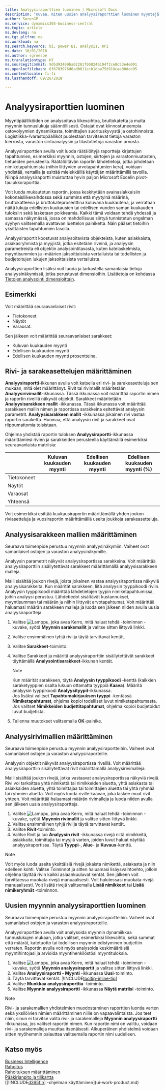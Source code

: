 ```yaml
---
title: Analyysiraporttien luominen | Microsoft Docs
description: "Kuvaa, miten uusien analyysiraporttien luominen myyntejä, ostoja ja varastoa varten sekä analyysimallien määrittäminen tapahtuu."
author: SorenGP
ms.service: dynamics365-business-central
ms.topic: article
ms.devlang: na
ms.tgt_pltfrm: na
ms.workload: na
ms.search.keywords: bi, power BI, analysis, KPI
ms.date: 10/01/2018
ms.author: sgroespe
ms.translationtype: HT
ms.sourcegitcommit: 9dbd92409ba02281f008246194f3ce0c53e4e001
ms.openlocfilehash: 6f6703976d6ad0011ecb1dba75d918cae00dee95
ms.contentlocale: fi-fi
ms.lasthandoff: 09/28/2018

---
```

#  <a name="create-analysis-reports"></a>Analyysiraporttien luominen
Myyntipäälliköiden on analysoitava liikevaihtoa, bruttokatetta ja muita myynnin tunnuslukuja säännöllisesti. Ostajat ovat kiinnostuneempia ostovolyymien dynamiikasta, toimittajien suorituskyvystä ja ostohinnoista. Logistiikka-/varastopäälliköt puolestaan tarvitsevat tietoja varaston kierrosta, varaston siirtoanalyysin ja tilastotietoja varaston arvosta.  

Analyysiraporttien avulla voit luoda räätälöityjä raportteja kirjattujen tapahtumien, esimerkiksi myynnin, ostojen, siirtojen ja varastonmuutosten, tietueiden perusteella. Räätälöitävän raportin lähdetietoja, jotka johdetaan nimiketapahtumista (niihin liittyvien arvotapahtumien kera), voidaan yhdistää, vertailla ja esittää mielekkäillä käyttäjän määrittämillä tavoilla. Niinpä analyysiraportti muistuttaa hyvin paljon Microsoft Excelin pivot-taulukkoraporttia.  

Voit luoda mukautetun raportin, jossa keskitytään avainasiakkaisiin kokonaisliikevaihdossa sekä summina että myytyinä määrinä, bruttokatteena ja bruttokateprosenttina kuluvana kuukautena, ja verrataan näitä lukuja edellisten kuukausien tai edellisen vuoden saman kuukauden tuloksiin sekä lasketaan poikkeamia. Kaikki tämä voidaan tehdä yhdessä ja samassa näkymässä, jossa on mahdollisuus siirtyä tunnistetun ongelman syyhyn valitsemalla avattavan luettelon painiketta. Näin pääset tietoihin yksittäisten tapahtumien tasolla.  

Analyysiraportit koostuvat analysoitavista objekteista, kuten asiakkaista, asiakasryhmistä ja myyjistä, jotka esitetään riveinä, ja analyysin parametreista eli objektin analysointitavasta, kuten katelaskelmista, myyntisummien ja -määrien jaksoittaisista vertailuista tai todellisten ja budjetoitujen lukujen jaksoittaisista vertailuista.

Analyysiraporttien lisäksi voit luoda ja tarkastella samanlaisia tietoja analyysinäkymissä, jotka perustuvat dimensioihin. Lisätietoja on kohdassa [Tietojen analysointi dimensioittain](bi-how-analyze-data-dimension.md).

## <a name="example"></a>Esimerkki  
Voit määrittää seuraavanlaiset rivit:  
- Tietokoneet  
- Näytöt  
- Varaosat.  

Sen jälkeen voit määrittää seuraavanlaiset sarakkeet:  

- Kuluvan kuukauden myynti  
- Edellisen kuukauden myynti  
- Edellisen kuukauden myynti prosentteina.  

## <a name="setting-up-line-and-column-layouts"></a>Rivi- ja sarakeasettelujen määrittäminen  
 **Analyysiraportti**-ikkunan avulla voit katsella eri rivi- ja sarakeasetteluja sen mukaan, mitä olet määrittänyt. Rivit tai rivimallit määritetään **Analyysirivimallit**-ikkunassa. Tässä ikkunassa voit määrittää raportin nimen ja raportin riveillä näkyvät objektit. Sarakkeet määritetään **Analyysisarakkeen mallit** -ikkunassa. Tässä ikkunassa voit määrittää sarakkeen mallin nimen ja raportissa sarakkeina esitettävät analyysin parametrit. **Analyysisarakkeen mallit** -ikkunassa jokainen rivi vastaa raportin saraketta. Huomaa, että analyysin rivit ja sarakkeet ovat riippumattomia toisistaan.  

Ohjelma yhdistää raportin tuloksen **Analyysiraportti**-ikkunassa määrittämiesi rivien ja sarakkeiden perusteella käyttämällä esimerkiksi seuraavanlaista matriisia:  

| |Kuluvan kuukauden myynti|Edellisen kuukauden myynti|Edellisen kuukauden myynti (%)|  
|-|-|-|-|  
|Tietokoneet| | | |  
|Näytöt| | | |  
|Varaosat| | | |  
|Yhteensä| | | |  

 Voit esimerkiksi esittää kuukausiraportin määrittämällä yhden joukon riviasetteluja ja vuosiraportin määrittämällä useita joukkoja sarakeasetteluja.

 ## <a name="to-set-up-analysis-column-templates"></a>Analyysisarakkeen mallien määrittäminen
Seuraava toimenpide perustuu myynnin analyysinäkymiin. Vaiheet ovat samanlaiset ostojen ja varaston analyysinäkymille.

Analyysin parametrit näkyvät analyysiraportissa sarakkeina. Voit määrittää analyysiraporttiin sisällytettävät sarakkeet määrittämällä analyysisarakkeen malleja.  

Malli sisältää joukon rivejä, joista jokainen vastaa analyysiraportissa näkyviä analyysisarakkeita. Kun määrität sarakkeen, liitä analyysin tyyppikoodi riviin. Analyysin tyyppikoodi määrittää lähdetietojen tyypin nimiketapahtumissa, joihin analyysi perustuu. Lähdetiedot sisältävät kustannukset, myyntisumman tai määrän ja niihin liittyvät arvotapahtumat. Voit määrittää haluamasi määrän sarakkeen malleja ja luoda sen jälkeen niiden avulla uusia analyysiraportteja.    

1. Valitse ![Lamppu, joka avaa Kerro, mitä haluat tehdä -toiminnon](media/ui-search/search_small.png "Kerro, mitä haluat tehdä") -kuvake, syötä **Myynnin sarakemallit** ja valitse sitten liittyvä linkki.  
2. Valitse ensimmäinen tyhjä rivi ja täytä tarvittavat kentät.
3. Valitse **Sarakkeet**-toiminto.  
4. Valitse Sarakkeet ja määritä analyysiraporttiin sisällytettävät sarakkeet täyttämällä **Analysointisarakkeet**-ikkunan kentät.  

    > [!NOTE]  
    >   Kun määrität sarakkeen, täytä **Analyysin tyyppikoodi** -kenttä (kaikkien saraketyyppien osalta lukuun ottamatta tyyppiä **Kaava**). Määritä analyysin tyyppikoodi **Analyysityypit**-ikkunassa.  
    Jos lisäksi valitset **Tapahtumakirjauksen tyyppi** -kentässä **Nimiketapahtumat**, ohjelma kopioi todelliset luvut nimiketapahtumasta. Jos valitset **Nimikkeiden budjettitapahtumat**, ohjelma kopioi budjetoidut luvut budjetista.  
5.  Tallenna muutokset valitsemalla **OK**-painike.  

## <a name="to-set-up-analysis-line-templates"></a>Analyysirivimallien määrittäminen  
Seuraava toimenpide perustuu myynnin analyysiraportteihin. Vaiheet ovat samanlaiset ostojen ja varaston analyysiraporteille.

Analyysin objektit näkyvät analyysiraportissa riveillä. Voit määrittää analyysiraporttiin sisällytettävät rivit määrittämällä analyysirivimalleja.  

Malli sisältää joukon rivejä, jotka vastaavat analyysiraportissa näkyviä rivejä. Rivi voi tarkoittaa yhtä nimikettä tai nimikkeiden aluetta, yhtä asiakasta tai asiakkaiden aluetta, yhtä toimittajaa tai toimittajien aluetta tai yhtä ryhmää tai ryhmien aluetta. Voit myös luoda riville kaavan, joka laskee muut rivit yhteen. Voit määrittää haluamasi määrän rivimalleja ja luoda niiden avulla sen jälkeen uusia analyysiraportteja.    

1. Valitse ![Lamppu, joka avaa Kerro, mitä haluat tehdä -toiminnon](media/ui-search/search_small.png "Kerro, mitä haluat tehdä") -kuvake, syötä **Myynnin rivimallit** ja valitse sitten liittyvä linkki.  
2. Valitse ensimmäinen tyhjä rivi ja täytä tarvittavat kentät.
3. Valitse **Rivit**-toiminto.  
4. Valitse Rivit ja luo **Analyysin rivit** -ikkunassa rivejä niitä nimikkeitä, asiakkaita, toimittajia tai myyjiä varten, joiden luvut haluat näyttää analyysiraportissa. Täytä **Tyyppi**-, **Alue**- ja **Kuvaus**-kenttä.  

> [!NOTE]  
>   Voit myös luoda useita yksittäisiä rivejä jokaista nimikettä, asiakasta ja niin edelleen kohti. Valitse Toiminnot ja sitten haluamasi lisäysvaihtoehto, jolloin ohjelma täyttää rivin kaikki asiaankuuluvat kentät. Sen jälkeen voit tarvittaessa muokata rivejä manuaalisesti. Voit halutessasi muokata rivejä manuaalisesti. Voit lisätä rivejä valitsemalla **Lisää nimikkeet** tai **Lisää nimikeryhmät** -toiminnon.  

## <a name="to-create-a-new-sales-analysis-report"></a>Uusien myynnin analyysiraporttien luominen
Seuraava toimenpide perustuu myynnin analyysiraportteihin. Vaiheet ovat samanlaiset ostojen ja varaston analyysiraporteille.

Analyysiraporttien avulla voit analysoida myynnin dynamiikkaa tunnuslukujen mukaan, jotka valitset, esimerkiksi liikevaihto, sekä summat että määrät, katetuotto tai todellisen myynnin edistyminen budjettiin verraten. Raportin avulla voit myös analysoida keskimääräisiä myyntihintojasi ja arvioida myyntihenkilöstösi myyntituloksia.  

1. Valitse ![Lamppu, joka avaa Kerro, mitä haluat tehdä -toiminnon](media/ui-search/search_small.png "Kerro, mitä haluat tehdä") -kuvake, syötä **Myynnin analyysiraportit** ja valitse sitten liittyvä linkki.  
2. Valitse **Analyysiraportti - Myynti** -ikkunassa **Uusi**-toiminto.
3. Täytä tarvittavat kentät. [!INCLUDE[tooltip-inline-tip](includes/tooltip-inline-tip_md.md)]
4. Valitse **Muokkaa analyysiraporttia** -toiminto.
5. Valitse **Myynnin analyysiraportti** -ikkunassa **Näytä matriisi** -toiminto.  

> [!NOTE]  
>   Rivi- ja sarakemallien yhdistelmien muodostaminen raporttien luontia varten sekä yksilöivien nimien määrittäminen niille on vapaavalintaista. Jos teet näin, sinun ei tarvitse valita rivi- ja sarakemalleja **Myynnin analyysiraportti** -ikkunassa, jos valitset raportin nimen. Kun raportin nimi on valittu, voidaan rivi- ja sarakemalleja muuttaa itsenäisesti. Alkuperäinen yhdistelmä voidaan sitten myöhemmin palauttaa valitsemalla raportin nimi uudelleen.

## <a name="see-also"></a>Katso myös
[Business Intelligence](bi.md)  
[Rahoitus](finance.md)  
[Rahoituksen määrittäminen](finance-setup-finance.md)  
[Pääkirjanpito ja tilikartta](finance-general-ledger.md)  
[[!INCLUDE[d365fin](includes/d365fin_md.md)] -ohjelman käyttäminen](ui-work-product.md)  

